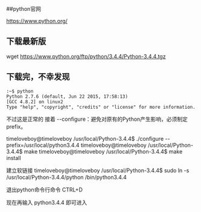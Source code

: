 ##python官网

https://www.python.org/
## 下载最新版
wget https://www.python.org/ftp/python/3.4.4/Python-3.4.4.tgz

## 下载完，不幸发现
``` shell
:~$ python
Python 2.7.6 (default, Jun 22 2015, 17:58:13) 
[GCC 4.8.2] on linux2
Type "help", "copyright", "credits" or "license" for more information.

```
不过这是正常的
接着
--configure：避免对原有的Python产生影响，必须制定prefix。
 
timeloveboy@timeloveboy /usr/local/Python-3.4.4$ ./configure --prefix=/usr/local/python3.4.4
timeloveboy@timeloveboy /usr/local/Python-3.4.4$ make
timeloveboy@timeloveboy /usr/local/Python-3.4.4$ make install

建立软链接
timeloveboy@timeloveboy /usr/local/Python-3.4.4$ sudo ln -s /usr/local/Python-3.4.4/python /bin/python3.4.4 
 
 退出python命令行命令
 CTRL+D
 
现在再输入
python3.4.4
即可进入
